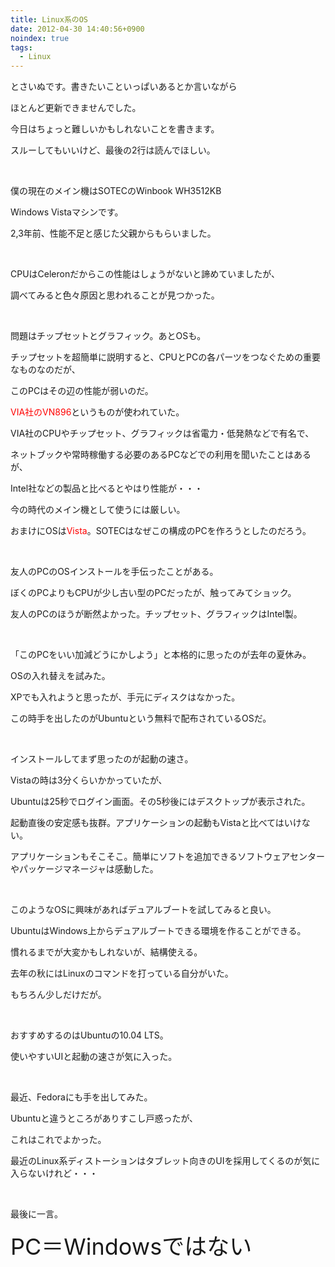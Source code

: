 ```yaml
---
title: Linux系のOS
date: 2012-04-30 14:40:56+0900
noindex: true
tags:
  - Linux
---
```

<p>とさいぬです。書きたいこといっぱいあるとか言いながら</p>
<p>ほとんど更新できませんでした。</p>
<p>今日はちょっと難しいかもしれないことを書きます。</p>
<p>スルーしてもいいけど、最後の2行は読んでほしい。</p>
<p>&nbsp;</p>
<p>僕の現在のメイン機はSOTECのWinbook WH3512KB</p>
<p>Windows Vistaマシンです。</p>
<p>2,3年前、性能不足と感じた父親からもらいました。</p>
<p>&nbsp;</p>
<p>CPUはCeleronだからこの性能はしょうがないと諦めていましたが、</p>
<p>調べてみると色々原因と思われることが見つかった。</p>
<p>&nbsp;</p>
<p>問題はチップセットとグラフィック。あとOSも。</p>
<p>チップセットを超簡単に説明すると、CPUとPCの各パーツをつなぐための重要なものなのだが、</p>
<p>このPCはその辺の性能が弱いのだ。</p>
<p><span style="color:red;">VIA社のVN896</span>というものが使われていた。</p>
<p>VIA社のCPUやチップセット、グラフィックは省電力・低発熱などで有名で、</p>
<p>ネットブックや常時稼働する必要のあるPCなどでの利用を聞いたことはあるが、</p>
<p>Intel社などの製品と比べるとやはり性能が・・・</p>
<p>今の時代のメイン機として使うには厳しい。</p>
<p>おまけにOSは<span style="color:red;">Vista</span>。SOTECはなぜこの構成のPCを作ろうとしたのだろう。</p>
<p>&nbsp;</p>
<p>友人のPCのOSインストールを手伝ったことがある。</p>
<p>ぼくのPCよりもCPUが少し古い型のPCだったが、触ってみてショック。</p>
<p>友人のPCのほうが断然よかった。チップセット、グラフィックはIntel製。</p>
<p>&nbsp;</p>
<p>「このPCをいい加減どうにかしよう」と本格的に思ったのが去年の夏休み。</p>
<p>OSの入れ替えを試みた。</p>
<p>XPでも入れようと思ったが、手元にディスクはなかった。</p>
<p>この時手を出したのが<span style="font-size:14px;">Ubuntu</span>という無料で配布されているOSだ。</p>
<p>&nbsp;</p>
<p>インストールしてまず思ったのが起動の速さ。</p>
<p>Vistaの時は3分くらいかかっていたが、</p>
<p>Ubuntuは25秒でログイン画面。その5秒後にはデスクトップが表示された。</p>
<p>起動直後の安定感も抜群。アプリケーションの起動もVistaと比べてはいけない。</p>
<p>アプリケーションもそこそこ。簡単にソフトを追加できるソフトウェアセンターやパッケージマネージャは感動した。</p>
<p>&nbsp;</p>
<p>このようなOSに興味があればデュアルブートを試してみると良い。</p>
<p>UbuntuはWindows上からデュアルブートできる環境を作ることができる。</p>
<p>慣れるまでが大変かもしれないが、結構使える。</p>
<p>去年の秋にはLinuxのコマンドを打っている自分がいた。</p>
<p>もちろん少しだけだが。</p>
<p>&nbsp;</p>
<p>おすすめするのはUbuntuの10.04 LTS。</p>
<p>使いやすいUIと起動の速さが気に入った。</p>
<p>&nbsp;</p>
<p>最近、Fedoraにも手を出してみた。</p>
<p>Ubuntuと違うところがありすこし戸惑ったが、</p>
<p>これはこれでよかった。</p>
<p>最近のLinux系ディストーションはタブレット向きのUIを採用してくるのが気に入らないけれど・・・</p>
<p>&nbsp;</p>
<p>最後に一言。</p>
<p><span style="font-size:36px;">PC＝Windowsではない</span></p>
